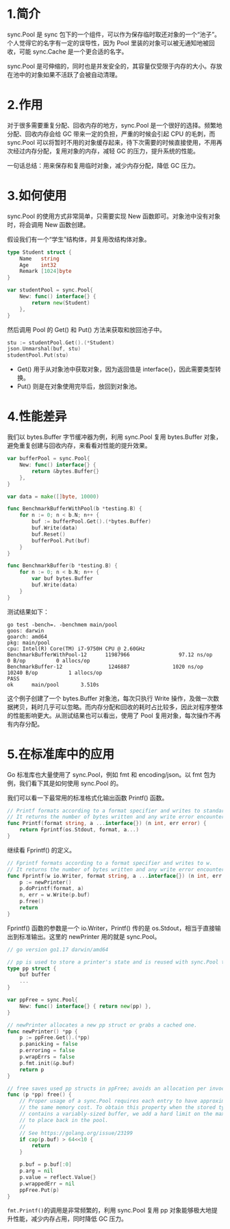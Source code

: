 # 1.简介
sync.Pool 是 sync 包下的一个组件，可以作为保存临时取还对象的一个“池子”。个人觉得它的名字有一定的误导性，因为 Pool 里装的对象可以被无通知地被回收，可能 sync.Cache 是一个更合适的名字。

sync.Pool 是可伸缩的，同时也是并发安全的，其容量仅受限于内存的大小。存放在池中的对象如果不活跃了会被自动清理。

# 2.作用
对于很多需要重复分配、回收内存的地方，sync.Pool 是一个很好的选择。频繁地分配、回收内存会给 GC 带来一定的负担，严重的时候会引起 CPU 的毛刺，而 sync.Pool 可以将暂时不用的对象缓存起来，待下次需要的时候直接使用，不用再次经过内存分配，复用对象的内存，减轻 GC 的压力，提升系统的性能。

一句话总结：用来保存和复用临时对象，减少内存分配，降低 GC 压力。

# 3.如何使用
sync.Pool 的使用方式非常简单，只需要实现 New 函数即可。对象池中没有对象时，将会调用 New 函数创建。

假设我们有一个“学生”结构体，并复用改结构体对象。
```go
type Student struct {
	Name   string
	Age    int32
	Remark [1024]byte
}

var studentPool = sync.Pool{
    New: func() interface{} { 
        return new(Student) 
    },
}
```
然后调用 Pool 的 Get() 和 Put() 方法来获取和放回池子中。
```go
stu := studentPool.Get().(*Student)
json.Unmarshal(buf, stu)
studentPool.Put(stu)
```
- Get() 用于从对象池中获取对象，因为返回值是 interface{}，因此需要类型转换。
- Put() 则是在对象使用完毕后，放回到对象池。

# 4.性能差异
我们以 bytes.Buffer 字节缓冲器为例，利用 sync.Pool 复用 bytes.Buffer 对象，避免重复创建与回收内存，来看看对性能的提升效果。
```go
var bufferPool = sync.Pool{
	New: func() interface{} {
		return &bytes.Buffer{}
	},
}

var data = make([]byte, 10000)

func BenchmarkBufferWithPool(b *testing.B) {
	for n := 0; n < b.N; n++ {
		buf := bufferPool.Get().(*bytes.Buffer)
		buf.Write(data)
		buf.Reset()
		bufferPool.Put(buf)
	}
}

func BenchmarkBuffer(b *testing.B) {
	for n := 0; n < b.N; n++ {
		var buf bytes.Buffer
		buf.Write(data)
	}
}
```
测试结果如下：
```shell
go test -bench=. -benchmem main/pool
goos: darwin
goarch: amd64
pkg: main/pool
cpu: Intel(R) Core(TM) i7-9750H CPU @ 2.60GHz
BenchmarkBufferWithPool-12      11987966                97.12 ns/op            0 B/op          0 allocs/op
BenchmarkBuffer-12               1246887              1020 ns/op           10240 B/op          1 allocs/op
PASS
ok      main/pool       3.510s
```
这个例子创建了一个 bytes.Buffer 对象池，每次只执行 Write 操作，及做一次数据拷贝，耗时几乎可以忽略。而内存分配和回收的耗时占比较多，因此对程序整体的性能影响更大。从测试结果也可以看出，使用了 Pool 复用对象，每次操作不再有内存分配。

# 5.在标准库中的应用
Go 标准库也大量使用了 sync.Pool，例如 fmt 和 encoding/json。以 fmt 包为例，我们看下其是如何使用 sync.Pool 的。

我们可以看一下最常用的标准格式化输出函数 Printf() 函数。
```go
// Printf formats according to a format specifier and writes to standard output.
// It returns the number of bytes written and any write error encountered.
func Printf(format string, a ...interface{}) (n int, err error) {
	return Fprintf(os.Stdout, format, a...)
}
```
继续看 Fprintf() 的定义。
```go
// Fprintf formats according to a format specifier and writes to w.
// It returns the number of bytes written and any write error encountered.
func Fprintf(w io.Writer, format string, a ...interface{}) (n int, err error) {
	p := newPrinter()
	p.doPrintf(format, a)
	n, err = w.Write(p.buf)
	p.free()
	return
}
```
Fprintf() 函数的参数是一个 io.Writer，Printf() 传的是 os.Stdout，相当于直接输出到标准输出。这里的 newPrinter 用的就是 sync.Pool。
```go
// go version go1.17 darwin/amd64

// pp is used to store a printer's state and is reused with sync.Pool to avoid allocations.
type pp struct {
    buf buffer
    ...
}

var ppFree = sync.Pool{
	New: func() interface{} { return new(pp) },
}

// newPrinter allocates a new pp struct or grabs a cached one.
func newPrinter() *pp {
	p := ppFree.Get().(*pp)
	p.panicking = false
	p.erroring = false
	p.wrapErrs = false
	p.fmt.init(&p.buf)
	return p
}

// free saves used pp structs in ppFree; avoids an allocation per invocation.
func (p *pp) free() {
	// Proper usage of a sync.Pool requires each entry to have approximately
	// the same memory cost. To obtain this property when the stored type
	// contains a variably-sized buffer, we add a hard limit on the maximum buffer
	// to place back in the pool.
	//
	// See https://golang.org/issue/23199
	if cap(p.buf) > 64<<10 {
		return
	}

	p.buf = p.buf[:0]
	p.arg = nil
	p.value = reflect.Value{}
	p.wrappedErr = nil
	ppFree.Put(p)
}
```
`fmt.Printf()`的调用是非常频繁的，利用 sync.Pool 复用 pp 对象能够极大地提升性能，减少内存占用，同时降低 GC 压力。